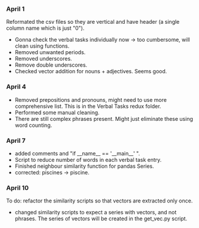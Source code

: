 ### April 1
Reformated the csv files so they are vertical and have header (a single column name which is just "0").
- Gonna check the verbal tasks individually now -> too cumbersome, will clean using functions.
- Removed unwanted periods.
- Removed underscores.
- Remove double underscores.
- Checked vector addition for nouns + adjectives. Seems good.

### April 4

- Removed prepositions and pronouns, might need to use more comprehensive list. This is in the Verbal Tasks redux folder.
- Performed some manual cleaning.
- There are still complex phrases present. Might just eliminate these using word counting.

### April 7

- added comments and "if \_\_name\_\_ == '\_\_main\_\_' ".
- Script to reduce number of words in each verbal task entry.
- Finished neighbour similarity function for pandas Series.
- corrected: piscines -> piscine.

### April 10

To do: refactor the similarity scripts so that vectors are extracted
only once.

- changed similarity scripts to expect a series with vectors, and not phrases. The series of vectors will be created in the get_vec.py script.